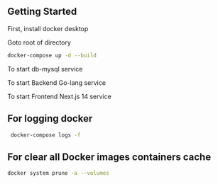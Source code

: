 ## Getting Started

First, install docker desktop

Goto root of directory

```bash
docker-compose up -d --build
```

To start db-mysql service

To start Backend Go-lang service

To start Frontend Next.js 14 service

## For logging docker

```bash
 docker-compose logs -f
```

## For clear all Docker images containers cache

```bash
docker system prune -a --volumes
```
